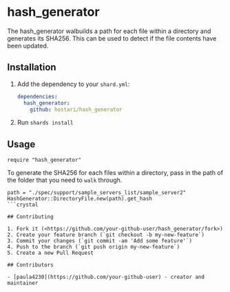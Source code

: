# hash_generator

The hash_generator walbuilds a path for each file within a directory and generates its SHA256. This can be used to detect if the file contents have been updated.

## Installation

1. Add the dependency to your `shard.yml`:

   ```yaml
   dependencies:
     hash_generator:
       github: hostari/hash_generator
   ```

2. Run `shards install`

## Usage

```crystal
require "hash_generator"
```

To generate the SHA256 for each files within a directory, pass in the path of the folder that you need to `walk` through.

```crystal
path = "./spec/support/sample_servers_list/sample_server2"
HashGenerator::DirectoryFile.new(path).get_hash
```crystal

## Contributing

1. Fork it (<https://github.com/your-github-user/hash_generator/fork>)
2. Create your feature branch (`git checkout -b my-new-feature`)
3. Commit your changes (`git commit -am 'Add some feature'`)
4. Push to the branch (`git push origin my-new-feature`)
5. Create a new Pull Request

## Contributors

- [paula4230](https://github.com/your-github-user) - creator and maintainer
